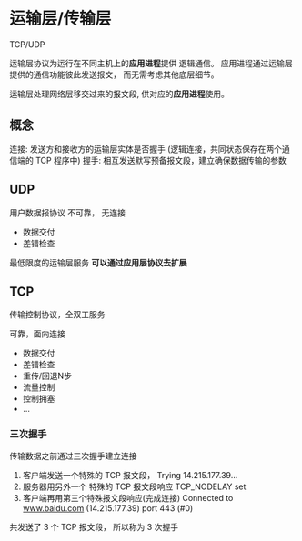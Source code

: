 # 运输层/传输层

TCP/UDP

运输层协议为运行在不同主机上的**应用进程**提供 逻辑通信。
应用进程通过运输层提供的通信功能彼此发送报文， 而无需考虑其他底层细节。

运输层处理网络层移交过来的报文段, 供对应的**应用进程**使用。

## 概念

连接: 发送方和接收方的运输层实体是否握手 (逻辑连接，共同状态保存在两个通信端的 TCP 程序中)
握手: 相互发送默写预备报文段，建立确保数据传输的参数

## UDP

用户数据报协议
不可靠， 无连接

- 数据交付
- 差错检查

最低限度的运输层服务
**可以通过应用层协议去扩展**

## TCP

传输控制协议，全双工服务

可靠，面向连接

- 数据交付
- 差错检查
- 重传/回退N步
- 流量控制
- 控制拥塞
- ...

### 三次握手

传输数据之前通过三次握手建立连接

1. 客户端发送一个特殊的 TCP 报文段，     Trying 14.215.177.39...
2. 服务器用另外一个 特殊的 TCP 报文段响应  TCP_NODELAY set
3. 客户端再用第三个特殊报文段响应(完成连接)  Connected to www.baidu.com (14.215.177.39) port 443 (#0)

共发送了 3 个 TCP 报文段， 所以称为 3 次握手
